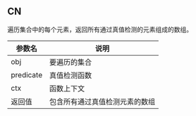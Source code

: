 ## CN

遍历集合中的每个元素，返回所有通过真值检测的元素组成的数组。

|参数名|说明|
|-----|---|
|obj|要遍历的集合|
|predicate|真值检测函数|
|ctx|函数上下文|
|返回值|包含所有通过真值检测元素的数组|

